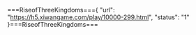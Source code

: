 ===RiseofThreeKingdoms==={
    "url": "https://h5.xiwangame.com/play/10000-299.html",
    "status": "1"
}===RiseofThreeKingdoms===
